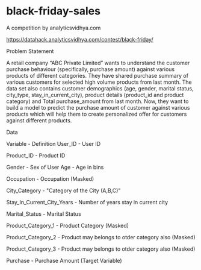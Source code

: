 # black-friday-sales
A competition by analyticsvidhya.com

https://datahack.analyticsvidhya.com/contest/black-friday/

Problem Statement

A retail company “ABC Private Limited” wants to understand the customer purchase behaviour (specifically, purchase amount) against various products of different categories. They have shared purchase summary of various customers for selected high volume products from last month.
The data set also contains customer demographics (age, gender, marital status, city_type, stay_in_current_city), product details (product_id and product category) and Total purchase_amount from last month.
Now, they want to build a model to predict the purchase amount of customer against various products which will help them to create personalized offer for customers against different products.

Data

Variable -	Definition
User_ID	- User ID

Product_ID	- Product ID


Gender	- Sex of User
Age	- Age in bins

Occupation	- Occupation (Masked)

City_Category - "Category of the City (A,B,C)"

Stay_In_Current_City_Years	- Number of years stay in current city

Marital_Status - Marital Status

Product_Category_1	- Product Category (Masked)

Product_Category_2	- Product may belongs to otder category also (Masked)

Product_Category_3	- Product may belongs to otder category also (Masked)

Purchase	- Purchase Amount (Target Variable)
